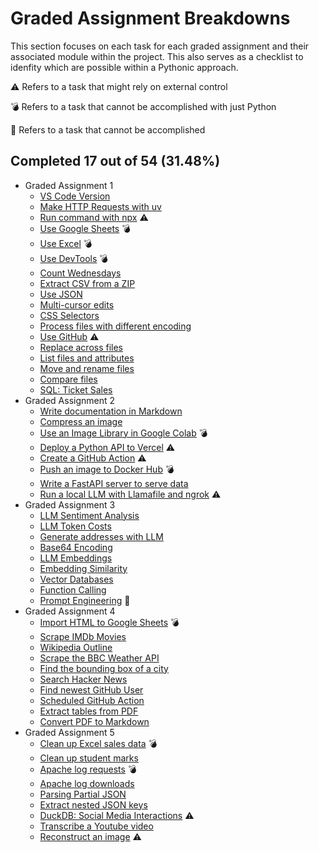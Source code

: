 
# Graded Assignment Breakdowns

This section focuses on each task for each graded assignment and their associated module within the project. This also serves as a checklist to idenfity which are possible within a Pythonic approach.

⚠️ Refers to a task that might rely on external control

💣 Refers to a task that cannot be accomplished with just Python

🚫 Refers to a task that cannot be accomplished

## Completed 17 out of 54 (31.48%)

- Graded Assignment 1
  - [VS Code Version](./vscode_info.py) 
  - [Make HTTP Requests with uv](./uv_requests.py) 
  - [Run command with npx](./npx_prettier.py) ⚠️
  - [Use Google Sheets](./google_sheets.py) 💣
  - [Use Excel](./excel.py) 💣
  - [Use DevTools](./chrome_devtools.py) 💣
  - [Count Wednesdays](./counting_days.py) 
  - [Extract CSV from a ZIP](./zipfile_extract.py) 
  - [Use JSON](./sort_json_values.py) 
  - [Multi-cursor edits](./json_cleanup.py) 
  - [CSS Selectors](./css_selectors.py) 
  - [Process files with different encoding](./process_encoding.py) 
  - [Use GitHub](./github_email.py) ⚠️
  - [Replace across files](./replace_across.py) 
  - [List files and attributes](./sort_filter_file_attributes.py)
  - [Move and rename files](./move_rename.py)
  - [Compare files](./compare_files.py) 
  - [SQL: Ticket Sales](./ticket_sales.py) 
- Graded Assignment 2
  - [Write documentation in Markdown](./create_markdown.py) 
  - [Compress an image](./compress_image.py) 
  - [Use an Image Library in Google Colab](./image_colab.py) 💣
  - [Deploy a Python API to Vercel](./vercel_api.py) ⚠️
  - [Create a GitHub Action](./github_action.py) ⚠️
  - [Push an image to Docker Hub](./docker_hub.py) 💣
  - [Write a FastAPI server to serve data](./fastapi_server.py) 
  - [Run a local LLM with Llamafile and ngrok](./local_llm.py) ⚠️
- Graded Assignment 3
  - [LLM Sentiment Analysis](./sentiment_analysis.py) 
  - [LLM Token Costs](./token_costs.py) 
  - [Generate addresses with LLM](./generate_addresses.py) 
  - [Base64 Encoding](./base64_encoding.py) 
  - [LLM Embeddings](./llm_embeddings.py) 
  - [Embedding Similarity](./cosine_similarity.py) 
  - [Vector Databases](./vector_databses.py) 
  - [Function Calling](./function_calling.py) 
  - [Prompt Engineering](./prompt_engineering.py) 🚫
- Graded Assignment 4
  - [Import HTML to Google Sheets](./html_google.py) 💣
  - [Scrape IMDb Movies](./imdb_movies.py) 
  - [Wikipedia Outline](./wikiepedia_outline.py) 
  - [Scrape the BBC Weather API](./bbc_weather.py) 
  - [Find the bounding box of a city](./bounding_box.py) 
  - [Search Hacker News](./hacker_news.py) 
  - [Find newest GitHub User](./newest_github_user.py) 
  - [Scheduled GitHub Action](./github_actions.py) 
  - [Extract tables from PDF](./extract_tables.py) 
  - [Convert PDF to Markdown](./pdf_to_markdown.py) 
- Graded Assignment 5
  - [Clean up Excel sales data](./clean_sales.py) 💣
  - [Clean up student marks](./clean_student_marks.py) 
  - [Apache log requests](./log_requests.py) 💣
  - [Apache log downloads](./log_request_downloads.py) 
  - [Parsing Partial JSON](./parse_sales_data.py) 
  - [Extract nested JSON keys](./large_json_extract.py)
  - [DuckDB: Social Media Interactions](./duckdb_interactions.py) ⚠️
  - [Transcribe a Youtube video](./yt_transcribe.py) 
  - [Reconstruct an image](./jigsaw_image.py) ⚠️
